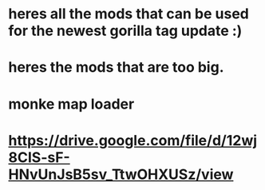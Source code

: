 # heres all the mods that can be used for the newest gorilla tag update :)
# heres the mods that are too big.
# monke map loader
# https://drive.google.com/file/d/12wj8CIS-sF-HNvUnJsB5sv_TtwOHXUSz/view

